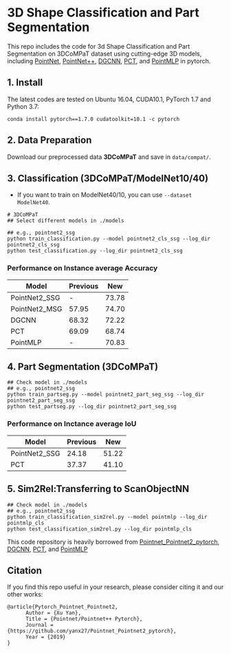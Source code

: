 # 3D Shape Classification and Part Segmentation

This repo includes the code for 3d Shape Classification and Part Segmentation on 3DCoMPaT dataset using cutting-edge 3D models, including [PointNet](http://openaccess.thecvf.com/content_cvpr_2017/papers/Qi_PointNet_Deep_Learning_CVPR_2017_paper.pdf), [PointNet++](http://papers.nips.cc/paper/7095-pointnet-deep-hierarchical-feature-learning-on-point-sets-in-a-metric-space.pdf), [DGCNN](https://arxiv.org/abs/1801.07829), [PCT](https://arxiv.org/pdf/2012.09688.pdf), and [PointMLP](https://arxiv.org/abs/2202.07123) in pytorch.


## 1. Install
The latest codes are tested on Ubuntu 16.04, CUDA10.1, PyTorch 1.7 and Python 3.7:
```shell
conda install pytorch==1.7.0 cudatoolkit=10.1 -c pytorch
```

## 2. Data Preparation
Download our preprocessed data **3DCoMPaT**  and save in `data/compat/`.


## 3. Classification (3DCoMPaT/ModelNet10/40)


* If you want to train on ModelNet40/10, you can use `--dataset ModelNet40`.
```shell
# 3DCoMPaT
## Select different models in ./models 

## e.g., pointnet2_ssg 
python train_classification.py --model pointnet2_cls_ssg --log_dir pointnet2_cls_ssg
python test_classification.py --log_dir pointnet2_cls_ssg
```

### Performance on Instance average Accuracy
| Model | Previous | New | 
|--|--|--|
| PointNet2_SSG  | - | 73.78 |
| PointNet2_MSG  |  57.95| 74.70| 
| DGCNN  |  68.32| 72.22 |
| PCT  |  69.09 | 68.74|
| PointMLP  |  - | 70.83|


## 4. Part Segmentation (3DCoMPaT)

```
## Check model in ./models 
## e.g., pointnet2_ssg
python train_partseg.py --model pointnet2_part_seg_ssg --log_dir pointnet2_part_seg_ssg
python test_partseg.py --log_dir pointnet2_part_seg_ssg
```

### Performance on  Inctance average IoU
| Model | Previous| New |
|--|--|--|
|PointNet2_SSG|24.18| 51.22|
|PCT | 37.37 | 41.10| 

## 5. Sim2Rel:Transferring to ScanObjectNN
```
## Check model in ./models 
## e.g., pointnet2_ssg
python train_classification_sim2rel.py --model pointmlp --log_dir pointmlp_cls
python test_classification_sim2rel.py --log_dir pointmlp_cls
```

This code repository is heavily borrowed from [Pointnet_Pointnet2_pytorch](https://github.com/yanx27/Pointnet_Pointnet2_pytorch), [DGCNN](https://github.com/WangYueFt/dgcnn), [PCT](https://github.com/Strawberry-Eat-Mango/PCT_Pytorch), and [PointMLP](https://github.com/ma-xu/pointMLP-pytorch)

## Citation
If you find this repo useful in your research, please consider citing it and our other works:
```
@article{Pytorch_Pointnet_Pointnet2,
      Author = {Xu Yan},
      Title = {Pointnet/Pointnet++ Pytorch},
      Journal = {https://github.com/yanx27/Pointnet_Pointnet2_pytorch},
      Year = {2019}
}
```
